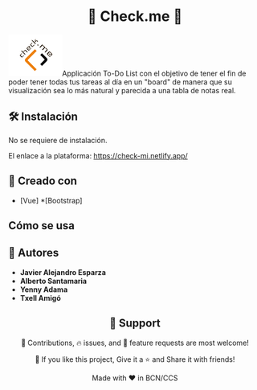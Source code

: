 <h1 align="center">🌟 Check.me 🌟</h1>
<img src="https://github.com/ToDoApp-Group2/ToDoApp/blob/ValidReadme/src/assets/logocheckme.png" alt="check.me logo")

Applicación To-Do List con el objetivo de tener el fin de poder tener todas tus tareas al día en un "board" de manera que
su visualización sea lo más natural y parecida a una tabla de notas real. 


## 🛠️ Instalación

No se requiere de instalación.

El enlace a la plataforma: https://check-mi.netlify.app/

## 👷 Creado con 

* [Vue]
*[Bootstrap]


## Cómo se usa





## 👷 Autores
* **Javier Alejandro Esparza**
* **Alberto Santamaria**
* **Yenny Adama**
* **Txell Amigó**


<h2 align="center">🤝 Support</h2>

<p align="center">🎊 Contributions, 🔥 issues, and 🥮 feature requests are most welcome!</p>

<p align="center">💙 If you like this project, Give it a ⭐ and Share it with friends!</p>

<p align="center">Made with ❤️ in BCN/CCS</p>
